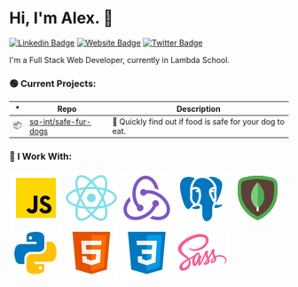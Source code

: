 # Hi, I'm Alex. 👋

[![Linkedin Badge](https://img.shields.io/badge/-alex-blue?style=flat&logo=Linkedin&logoColor=white&link=https://www.linkedin.com/in/alexander-cooter/)](https://www.linkedin.com/in/alexander-cooter/)
[![Website Badge](https://img.shields.io/badge/-alexcooter.com-CCCCCC?style=flat&logo=Firefox&logoColor=444444&link=https://alexcooter.com)](https://alexcooter.com)
[![Twitter Badge](https://img.shields.io/badge/-@alexlcooter-1ca0f1?style=flat&labelColor=1ca0f1&logo=twitter&logoColor=white&link=https://twitter.com/alexlcooter)](https://twitter.com/alexlcooter)

I'm a Full Stack Web Developer, currently in Lambda School.

### 🟢 Current Projects:

| \*  | Repo                                                            | Description                                              |
| --- | --------------------------------------------------------------- | -------------------------------------------------------- |
| 📦  | [sq-int/safe-fur-dogs](https://github.com/sq-int/safe-fur-dogs) | 🐶 Quickly find out if food is safe for your dog to eat. |

### 🔨 I Work With:

<img src="./assets/javascript.svg">
<img src="./assets/react.svg">
<img src="./assets/redux.svg">
<img src="./assets/postgres.svg">
<img src="./assets/mongo.svg">
<img src="./assets/python.svg">
<img src="./assets/html.svg">
<img src="./assets/css.svg">
<img src="./assets/sass.svg">
